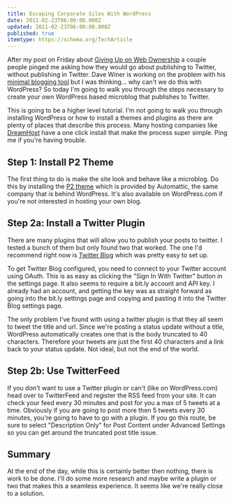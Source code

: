 ```yaml
---
title: Escaping Corporate Silos With WordPress
date: 2011-02-23T06:00:00.000Z
updated: 2011-02-23T06:00:00.000Z
published: true
itemtype: https://schema.org/TechArticle
---
```


After my post on Friday about [Giving Up on Web Ownership](/giving-up-on-web-ownership/) a couple people pinged me asking how they would go about publishing to Twitter, without publishing in Twitter.  Dave Winer is working on the problem with his [minimal blogging tool](http://scripting.com/stories/2011/01/05/upcomingTheMinimalBlogging.html) but I was thinking... why can't we do this with WordPress?  So today I'm going to walk you through the steps necessary to create your own WordPress based microblog that publishes to Twitter.

This is going to be a higher level tutorial.  I'm not going to walk you through installing WordPress or how to install a themes and plugins as there are plenty of places that describe this process.  Many hosting companies like [DreamHost](http://www.dreamhost.com/) have a one click install that make the process super simple.  Ping me if you're having trouble.

## Step 1: Install P2 Theme

The first thing to do is make the site look and behave like a microblog.  Do this by installing the [P2 theme](http://wordpress.org/extend/themes/p2) which is provided by Automattic, the same company that is behind WordPress.  It's also available on WordPress.com if you're not interested in hosting your own blog.

## Step 2a: Install a Twitter Plugin

There are many plugins that will allow you to publish your posts to twitter.  I tested a bunch of them but only found two that worked.  The one I'd recommend right now is [Twitter Blog](http://wordpress.org/extend/plugins/twitter-blog/) which was pretty easy to set up.

To get Twitter Blog configured, you need to connect to your Twitter account using OAuth.  This is as easy as clicking the "Sign In With Twitter" button in the settings page.  It also seems to require a bit.ly account and API key.  I already had an account, and getting the key was as straight forward as going into the bit.ly settings page and copying and pasting it into the Twitter Blog settings page.

The only problem I've found with using a twitter plugin is that they all seem to tweet the title and url.  Since we're posting a status update without a title, WordPress automatically creates one that is the body truncated to 40 characters.  Therefore your tweets are just the first 40 characters and a link back to your status update.  Not ideal, but not the end of the world.

## Step 2b: Use TwitterFeed

If you don't want to use a Twitter plugin or can't (like on WordPress.com) head over to TwitterFeed and register the RSS feed from your site.  It can check your feed every 30 minutes and post for you a max of 5 tweets at a time.  Obviously if you are going to post more then 5 tweets every 30 minutes, you're going to have to go with a plugin.  If you go this route, be sure to select "Description Only" for Post Content under Advanced Settings so you can get around the truncated post title issue.

## Summary

At the end of the day, while this is certainly better then nothing, there is work to be done.  I'll do some more research and maybe write a plugin or two that makes this a seamless experience.  It seems like we're really close to a solution.

